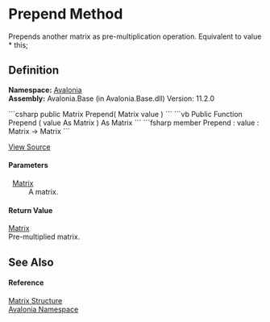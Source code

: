 # Prepend Method


Prepends another matrix as pre-multiplication operation. Equivalent to value * this;



## Definition
**Namespace:** <a href="N_Avalonia">Avalonia</a>  
**Assembly:** Avalonia.Base (in Avalonia.Base.dll) Version: 11.2.0

<Tabs groupId="api-code-preview">
<TabItem value="csharp" label="C#">
```csharp
public Matrix Prepend(
	Matrix value
)
```
</TabItem>
<TabItem value="vb" label="VB">
```vb
Public Function Prepend ( 
	value As Matrix
) As Matrix
```
</TabItem>
<TabItem value="fsharp" label="F#">
```fsharp
member Prepend : 
        value : Matrix -> Matrix 
```
</TabItem>
</Tabs>



<a href="https://github.com/AvaloniaUI/Avalonia/tree/master/src/Avalonia.Base/Matrix.cs#L300" title="View the source code">View Source</a>



#### Parameters
<dl><dt>  <a href="T_Avalonia_Matrix">Matrix</a></dt><dd>A matrix.</dd></dl>

#### Return Value
<a href="T_Avalonia_Matrix">Matrix</a>  
Pre-multiplied matrix.

## See Also


#### Reference
<a href="T_Avalonia_Matrix">Matrix Structure</a>  
<a href="N_Avalonia">Avalonia Namespace</a>  
